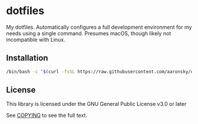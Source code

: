 # dotfiles

My dotfiles. Automatically configures a full development environment for my needs using a single command. Presumes macOS, though likely not incompatible with Linux.

## Installation

```bash
/bin/bash -c "$(curl -fsSL https://raw.githubusercontent.com/aaronsky/dotfiles/refs/heads/main/install)"
```

## License

This library is licensed under the GNU General Public License v3.0 or later

See [COPYING](./COPYING) to see the full text.
